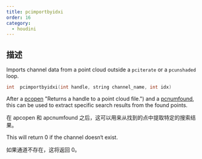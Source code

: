 ```yaml
---
title: pcimportbyidxi
order: 16
category:
  - houdini
---
```

    
## 描述

Imports channel data from a point cloud outside a `pciterate` or a
`pcunshaded` loop.

```c
int  pcimportbyidxi(int handle, string channel_name, int idx)
```

After a [pcopen](pcopen.html) "Returns a handle to a point cloud file.") and a
[pcnumfound](pcnumfound.html "This node returns the number of points found by
pcopen."), this can be used to extract specific search results from the found
points.

在 apcopen 和 apcnumfound 之后，这可以用来从找到的点中提取特定的搜索结果。

This will return 0 if the channel doesn‘t exist.

如果通道不存在，这将返回 0。
